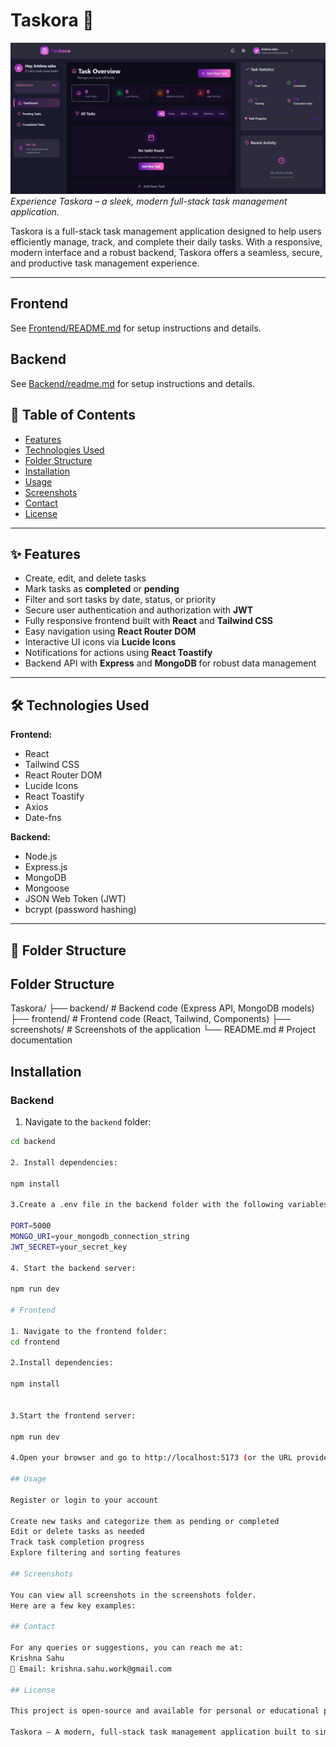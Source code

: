 # Taskora 🚀

![Taskora Screenshots](./Screenshots/Taskora%20screenshot.png)  
*Experience Taskora – a sleek, modern full-stack task management application.*

Taskora is a full-stack task management application designed to help users efficiently manage, track, and complete their daily tasks. With a responsive, modern interface and a robust backend, Taskora offers a seamless, secure, and productive task management experience.

---
## Frontend
See [Frontend/README.md](Frontend/README.md) for setup instructions and details.

## Backend
See [Backend/readme.md](Backend/readme.md) for setup instructions and details.

## 🔖 Table of Contents

- [Features](#features)  
- [Technologies Used](#technologies-used)  
- [Folder Structure](#folder-structure)  
- [Installation](#installation)  
- [Usage](#usage)  
- [Screenshots](#screenshots)  
- [Contact](#contact)  
- [License](#license)  

---

## ✨ Features

- Create, edit, and delete tasks  
- Mark tasks as **completed** or **pending**  
- Filter and sort tasks by date, status, or priority  
- Secure user authentication and authorization with **JWT**  
- Fully responsive frontend built with **React** and **Tailwind CSS**  
- Easy navigation using **React Router DOM**  
- Interactive UI icons via **Lucide Icons**  
- Notifications for actions using **React Toastify**  
- Backend API with **Express** and **MongoDB** for robust data management  

---

## 🛠 Technologies Used

**Frontend:**  
- React  
- Tailwind CSS  
- React Router DOM  
- Lucide Icons  
- React Toastify  
- Axios  
- Date-fns  

**Backend:**  
- Node.js  
- Express.js  
- MongoDB  
- Mongoose  
- JSON Web Token (JWT)  
- bcrypt (password hashing)  

---

## 📂 Folder Structure

## Folder Structure

Taskora/
├── backend/ # Backend code (Express API, MongoDB models)
├── frontend/ # Frontend code (React, Tailwind, Components)
├── screenshots/ # Screenshots of the application
└── README.md # Project documentation

## Installation

### Backend

1. Navigate to the `backend` folder:

```bash
cd backend

2. Install dependencies:

npm install

3.Create a .env file in the backend folder with the following variables:

PORT=5000
MONGO_URI=your_mongodb_connection_string
JWT_SECRET=your_secret_key

4. Start the backend server:

npm run dev

# Frontend

1. Navigate to the frontend folder:
cd frontend

2.Install dependencies:

npm install


3.Start the frontend server:

npm run dev

4.Open your browser and go to http://localhost:5173 (or the URL provided in terminal)

## Usage

Register or login to your account

Create new tasks and categorize them as pending or completed
Edit or delete tasks as needed
Track task completion progress
Explore filtering and sorting features

## Screenshots

You can view all screenshots in the screenshots folder.
Here are a few key examples:

## Contact

For any queries or suggestions, you can reach me at:
Krishna Sahu
📧 Email: krishna.sahu.work@gmail.com

## License

This project is open-source and available for personal or educational purposes.

Taskora – A modern, full-stack task management application built to simplify productivity and workflow management.